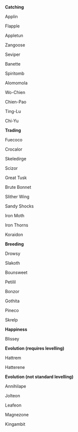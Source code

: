 **Catching**

Applin

Flapple

Appletun

Zangoose

Seviper

Banette

Spiritomb

Alomomola

Wo-Chien

Chien-Pao

Ting-Lu

Chi-Yu



**Trading**

Fuecoco

Crocalor

Skeledirge

Scizor

Great Tusk

Brute Bonnet

Slither Wing

Sandy Shocks

Iron Moth

Iron Thorns

Koraidon



**Breeding**

Drowsy

Slakoth

Bounsweet

Petilil

Bonzor

Gothita

Pineco

Skrelp



**Happiness**

Blissey



**Evolution (requires levelling)**

Hattrem

Hatterene


**Evolution (not standard levelling)**

Annihilape

Jolteon

Leafeon

Magnezone

Kingambit

